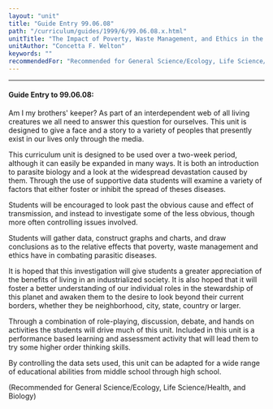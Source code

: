 ```yaml
---
layout: "unit"
title: "Guide Entry 99.06.08"
path: "/curriculum/guides/1999/6/99.06.08.x.html"
unitTitle: "The Impact of Poverty, Waste Management, and Ethics in the Control of Parasitic Infections"
unitAuthor: "Concetta F. Welton"
keywords: ""
recommendedFor: "Recommended for General Science/Ecology, Life Science/Health, and Biology"
---
```

<body>
<hr/>
 <h4>
  Guide Entry to 99.06.08:
 </h4>
 Am I my brothers' keeper? As part of an interdependent web of all living creatures we all need to answer this question for ourselves.  This unit is designed to give a face and a story to a variety of peoples that presently exist in our lives only through the media.
 <p>
  This curriculum unit is designed to be used over a two-week period, although it can easily be expanded in many ways.  It is both an introduction to parasite biology and a look at the widespread devastation caused by them. Through the use of supportive data students will examine a variety of factors that either foster or inhibit the spread of theses diseases.
 </p>
 <p>
  Students will be encouraged to look past the obvious cause and effect of transmission, and instead to investigate some of the less obvious, though more often controlling issues involved.
 </p>
 <p>
  Students will gather data, construct graphs and charts, and draw conclusions as to the relative effects that poverty, waste management and ethics have in combating parasitic diseases.
 </p>
 <p>
  It is hoped that this investigation will give students a greater appreciation of the benefits of living in an industrialized society.  It is also hoped that it will foster a better understanding of our individual roles in the stewardship of this planet and awaken them to the desire to look beyond their current borders, whether they be neighborhood, city, state, country or larger.
 </p>
 <p>
  Through a combination of role-playing, discussion, debate, and hands on activities the students will drive much of this unit.  Included in this unit is a performance based learning and assessment activity that will lead them to try some higher order thinking skills.
 </p>
 <p>
  By controlling the data sets used, this unit can be adapted for a wide range of educational abilities from middle school through high school.
 </p>
 <p>
  (Recommended for General Science/Ecology, Life Science/Health, and Biology)
 </p>


</body>